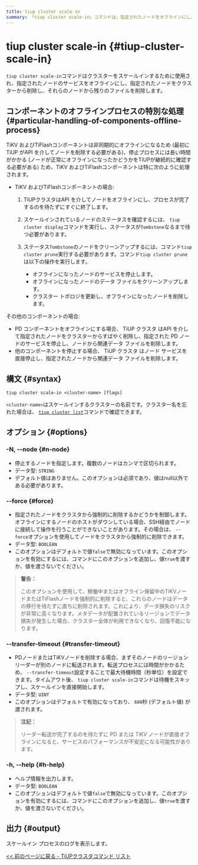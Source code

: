 ```yaml
---
title: tiup cluster scale-in
summary: 「tiup cluster scale-in」コマンドは、指定されたノードをオフラインにし、クラスタから削除し、残りのファイルを削除することでクラスタをスケールインするために使用されます。TiKVやTiFlashなどのコンポーネントは非同期的に処理されるため、チェックとクリーンアップのための追加手順が必要です。このコマンドには、ノードの指定、強制削除、転送タイムアウト、ヘルプ情報などのオプションも含まれています。
---
```


# tiup cluster scale-in {#tiup-cluster-scale-in}

`tiup cluster scale-in`コマンドはクラスターをスケールインするために使用され、指定されたノードのサービスをオフラインにし、指定されたノードをクラスターから削除し、それらのノードから残りのファイルを削除します。

## コンポーネントのオフラインプロセスの特別な処理 {#particular-handling-of-components-offline-process}

TiKV およびTiFlashコンポーネントは非同期的にオフラインになるため (最初にTiUP がAPI を介してノードを削除する必要がある)、停止プロセスには長い時間がかかる (ノードが正常にオフラインになったかどうかをTiUPが継続的に確認する必要がある) ため、TiKV およびTiFlashコンポーネントは特に次のように処理されます。

-   TiKV およびTiFlashコンポーネントの場合:

    1.  TiUPクラスタはAPI を介してノードをオフラインにし、プロセスが完了するのを待たずにすぐに終了します。
    2.  スケールインされているノードのステータスを確認するには、 `tiup cluster display`コマンドを実行し、ステータスが`Tombstone`なるまで待つ必要があります。
    3.  ステータス`Tombstone`のノードをクリーンアップするには、コマンド`tiup cluster prune`実行する必要があります。コマンド`tiup cluster prune`は以下の操作を実行します。

        -   オフラインになったノードのサービスを停止します。
        -   オフラインになったノードのデータ ファイルをクリーンアップします。
        -   クラスター トポロジを更新し、オフラインになったノードを削除します。

その他のコンポーネントの場合:

-   PD コンポーネントをオフラインにする場合、 TiUP クラスタ はAPI を介して指定されたノードをクラスターからすばやく削除し、指定された PD ノードのサービスを停止し、ノードから関連データ ファイルを削除します。
-   他のコンポーネントを停止する場合、 TiUP クラスタ はノード サービスを直接停止し、指定されたノードから関連データ ファイルを削除します。

## 構文 {#syntax}

```shell
tiup cluster scale-in <cluster-name> [flags]
```

`<cluster-name>`はスケールインするクラスターの名前です。クラスター名を忘れた場合は、 [`tiup cluster list`](/tiup/tiup-component-cluster-list.md)コマンドで確認できます。

## オプション {#options}

### -N, --node {#n-node}

-   停止するノードを指定します。複数のノードはカンマで区切られます。
-   データ型: `STRING`
-   デフォルト値はありません。このオプションは必須であり、値はnull以外である必要があります。

### &#x20;--force {#force}

-   指定されたノードをクラスタから強制的に削除するかどうかを制御します。オフラインにするノードのホストがダウンしている場合、SSH経由でノードに接続して操作を行うことができないことがあります。その場合は、 `--force`オプションを使用してノードをクラスタから強制的に削除できます。
-   データ型: `BOOLEAN`
-   このオプションはデフォルトで値`false`で無効になっています。このオプションを有効にするには、コマンドにこのオプションを追加し、値`true`を渡すか、値を渡さないでください。

> **警告：**
>
> このオプションを使用して、稼働中またはオフライン保留中のTiKVノードまたはTiFlashノードを強制的に削除すると、これらのノードはデータの移行を待たずに直ちに削除されます。これにより、データ損失のリスクが非常に高くなります。メタデータが配置されているリージョンでデータ損失が発生した場合、クラスター全体が利用できなくなり、回復不能になります。

### --transfer-timeout {#transfer-timeout}

-   PDノードまたはTiKVノードを削除する場合、まずそのノードのリージョンリーダーが別のノードに転送されます。転送プロセスには時間がかかるため、 `--transfer-timeout`設定することで最大待機時間（秒単位）を設定できます。タイムアウト後、 `tiup cluster scale-in`コマンドは待機をスキップし、スケールインを直接開始します。
-   データ型: `UINT`
-   このオプションはデフォルトで有効になっており、 `600`秒 (デフォルト値) が渡されます。

> **注記：**
>
> リーダー転送が完了するのを待たずに PD または TiKV ノードが直接オフラインになると、サービスのパフォーマンスが不安定になる可能性があります。

### -h, --help {#h-help}

-   ヘルプ情報を出力します。
-   データ型: `BOOLEAN`
-   このオプションはデフォルトで値`false`で無効になっています。このオプションを有効にするには、コマンドにこのオプションを追加し、値`true`を渡すか、値を渡さないでください。

## 出力 {#output}

スケールイン プロセスのログを表示します。

[&lt;&lt; 前のページに戻る - TiUPクラスタコマンド リスト](/tiup/tiup-component-cluster.md#command-list)
